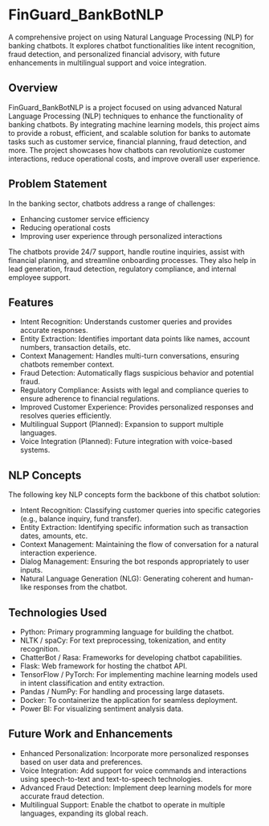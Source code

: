 # FinGuard_BankBotNLP
A comprehensive project on using Natural Language Processing (NLP) for banking chatbots. It explores chatbot functionalities like intent recognition, fraud detection, and personalized financial advisory, with future enhancements in multilingual support and voice integration.

## Overview
FinGuard_BankBotNLP is a project focused on using advanced Natural Language Processing (NLP) techniques to enhance the functionality of banking chatbots. By integrating machine learning models, this project aims to provide a robust, efficient, and scalable solution for banks to automate tasks such as customer service, financial planning, fraud detection, and more. The project showcases how chatbots can revolutionize customer interactions, reduce operational costs, and improve overall user experience.

## Problem Statement
In the banking sector, chatbots address a range of challenges:
- Enhancing customer service efficiency
- Reducing operational costs
- Improving user experience through personalized interactions

The chatbots provide 24/7 support, handle routine inquiries, assist with financial planning, and streamline onboarding processes. They also help in lead generation, fraud detection, regulatory compliance, and internal employee support.

## Features
- Intent Recognition: Understands customer queries and provides accurate responses.
- Entity Extraction: Identifies important data points like names, account numbers, transaction details, etc.
- Context Management: Handles multi-turn conversations, ensuring chatbots remember context.
- Fraud Detection: Automatically flags suspicious behavior and potential fraud.
- Regulatory Compliance: Assists with legal and compliance queries to ensure adherence to financial regulations.
- Improved Customer Experience: Provides personalized responses and resolves queries efficiently.
- Multilingual Support (Planned): Expansion to support multiple languages.
- Voice Integration (Planned): Future integration with voice-based systems.

## NLP Concepts
The following key NLP concepts form the backbone of this chatbot solution:

- Intent Recognition: Classifying customer queries into specific categories (e.g., balance inquiry, fund transfer).
- Entity Extraction: Identifying specific information such as transaction dates, amounts, etc.
- Context Management: Maintaining the flow of conversation for a natural interaction experience.
- Dialog Management: Ensuring the bot responds appropriately to user inputs.
- Natural Language Generation (NLG): Generating coherent and human-like responses from the chatbot.

## Technologies Used
- Python: Primary programming language for building the chatbot.
- NLTK / spaCy: For text preprocessing, tokenization, and entity recognition.
- ChatterBot / Rasa: Frameworks for developing chatbot capabilities.
- Flask: Web framework for hosting the chatbot API.
- TensorFlow / PyTorch: For implementing machine learning models used in intent classification and entity extraction.
- Pandas / NumPy: For handling and processing large datasets.
- Docker: To containerize the application for seamless deployment.
- Power BI: For visualizing sentiment analysis data.

## Future Work and Enhancements
- Enhanced Personalization: Incorporate more personalized responses based on user data and preferences.
- Voice Integration: Add support for voice commands and interactions using speech-to-text and text-to-speech technologies.
- Advanced Fraud Detection: Implement deep learning models for more accurate fraud detection.
- Multilingual Support: Enable the chatbot to operate in multiple languages, expanding its global reach.
